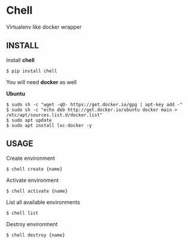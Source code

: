 # Chell

Virtualenv like docker wrapper


## INSTALL

Install **chell**

	$ pip install chell

You will need **docker** as well

**Ubuntu**

	$ sudo sh -c "wget -qO- https://get.docker.io/gpg | apt-key add -"
	$ sudo sh -c "echo deb http://get.docker.io/ubuntu docker main > /etc/apt/sources.list.d/docker.list"
	$ sudo apt update
	$ sudo apt install lxc-docker -y



## USAGE

Create environment

	$ chell create {name}


Activate environment

	$ chell activate {name}


List all available environments 

	$ chell list 


Destroy environment

	$ chell destroy {name}
